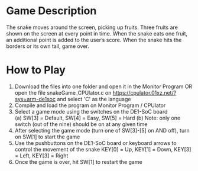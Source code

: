 # Game Description
The snake moves around the screen, picking up fruits. Three fruits are shown on the screen at every point in time. When the snake eats one fruit, an additional point is added to the user’s score. When the snake hits the borders or its own tail, game over.

# How to Play
1. Download the files into one folder and open it in the Monitor Program OR open the file snakeGame_CPUlator.c on https://cpulator.01xz.net/?sys=arm-de1soc and select 'C' as the language
2. Compile and load the program on Monitor Program / CPUlator
3. Select a game mode using the switches on the DE1-SoC board <br />
   (a) SW[3] = Default, SW[4] = Easy, SW[5] = Hard
   (b) Note: only one switch (out of the nine) should be on at any given time
4. After selecting the game mode (turn one of SW[3]-[5] on AND off), turn on SW[1] to start the game
5. Use the pushbuttons on the DE1-SoC board or keyboard arrows to control the movement of the snake
   KEY[0] = Up, KEY[1] = Down, KEY[3] = Left, KEY[3] = Right
6. Once the game is over, hit SW[1] to restart the game
